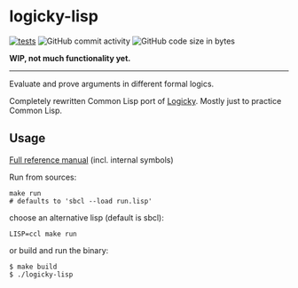 # logicky-lisp
[![tests](https://github.com/leinfink/logicky-lisp/actions/workflows/tests.yml/badge.svg?branch=main)](https://github.com/leinfink/logicky-lisp/actions/workflows/tests.yml) ![GitHub commit activity](https://img.shields.io/github/commit-activity/m/leinfink/logicky-lisp) ![GitHub code size in bytes](https://img.shields.io/github/languages/code-size/leinfink/logicky-lisp?color=%23ffa640)

**WIP, not much functionality yet.**

-----

Evaluate and prove arguments in different formal logics.

Completely rewritten Common Lisp port of [Logicky](https://github.com/leinfink/logicky).  Mostly just to practice Common Lisp.



## Usage

[Full reference manual](https://leinfink.github.io/logicky-lisp/reference/) (incl. internal symbols)

Run from sources:

    make run
    # defaults to 'sbcl --load run.lisp'

choose an alternative lisp (default is sbcl):

    LISP=ccl make run

or build and run the binary:

```
$ make build
$ ./logicky-lisp
```
